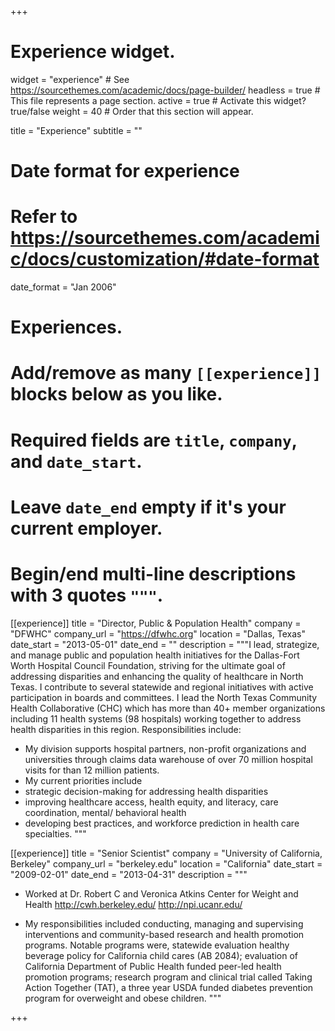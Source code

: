 +++
# Experience widget.
widget = "experience"  # See https://sourcethemes.com/academic/docs/page-builder/
headless = true  # This file represents a page section.
active = true  # Activate this widget? true/false
weight = 40  # Order that this section will appear.

title = "Experience"
subtitle = ""

# Date format for experience
#   Refer to https://sourcethemes.com/academic/docs/customization/#date-format
date_format = "Jan 2006"

# Experiences.
#   Add/remove as many `[[experience]]` blocks below as you like.
#   Required fields are `title`, `company`, and `date_start`.
#   Leave `date_end` empty if it's your current employer.
#   Begin/end multi-line descriptions with 3 quotes `"""`.
[[experience]]
  title = "Director, Public & Population Health"
  company = "DFWHC"
  company_url = "https://dfwhc.org"
  location = "Dallas, Texas"
  date_start = "2013-05-01"
  date_end = ""
  description = """I lead, strategize, and manage public and population health initiatives for the Dallas-Fort Worth Hospital Council Foundation, striving for the ultimate goal of addressing disparities and enhancing the quality of healthcare in North Texas. I contribute to several statewide and regional initiatives with active participation in boards and committees. I lead the North Texas Community Health Collaborative (CHC) which has more than 40+ member organizations including 11 health systems (98 hospitals) working together to address health disparities in this region.
  Responsibilities include:
  * My division supports hospital partners, non-profit organizations and universities through claims data warehouse of over 70 million hospital visits for than 12 million patients. 
  * My current priorities include 
  * strategic decision-making for addressing health disparities
  * improving healthcare access, health equity, and literacy, care coordination, mental/ behavioral health
  * developing best practices, and workforce prediction in health care specialties. 
  """

[[experience]]
  title = "Senior Scientist"
  company = "University of California, Berkeley"
  company_url = "berkeley.edu"
  location = "California"
  date_start = "2009-02-01"
  date_end = "2013-04-31"
  description = """ 
  * Worked at Dr. Robert C and Veronica Atkins Center for Weight and Health
    http://cwh.berkeley.edu/
    http://npi.ucanr.edu/

  * My responsibilities included conducting, managing and supervising interventions and community-based research and health promotion       programs. 
    Notable programs were, statewide evaluation healthy beverage policy for California child cares (AB 2084); evaluation of California       Department of Public Health funded peer-led health promotion programs; research program and clinical trial called Taking Action         Together (TAT), a three year USDA funded diabetes prevention program for overweight and obese children. 
"""

+++
